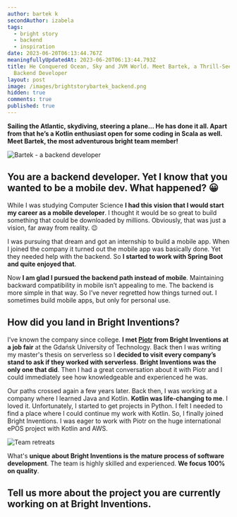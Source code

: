 ```yaml
---
author: bartek k
secondAuthor: izabela
tags:
  - bright story
  - backend
  - inspiration
date: 2023-06-20T06:13:44.767Z
meaningfullyUpdatedAt: 2023-06-20T06:13:44.793Z
title: He Conquered Ocean, Sky and JVM World. Meet Bartek, a Thrill-Seeking
  Backend Developer
layout: post
image: /images/brightstorybartek_backend.png
hidden: true
comments: true
published: true
---
```

**Sailing the Atlantic, skydiving, steering a plane… He has done it all. Apart from that he’s a Kotlin enthusiast open for some coding in Scala as well. Meet Bartek, the most adventurous bright team member!**

<div class="image"><img src="/images/brightstorybartekcollage_passions.png" alt="Bartek - a backend developer" title="Bartek - a backend developer"  /> </div>

## You are a backend developer. Yet I know that you wanted to be a mobile dev. What happened? 😀

While I was studying Computer Science **I had this vision that I would start my career as a mobile developer**. I thought it would be so great to build something that could be downloaded by millions. Obviously, that was just a vision, far away from reality. 😉

I was pursuing that dream and got an internship to build a mobile app. When I joined the company it turned out the mobile app was basically done. Yet they needed help with the backend. So **I started to work with Spring Boot and quite enjoyed that**. 

Now **I am glad I pursued the backend path instead of mobile**. Maintaining backward compatibility in mobile isn’t appealing to me. The backend is more simple in that way. So I’ve never regretted how things turned out. I sometimes build mobile apps, but only for personal use.

## How did you land in Bright Inventions?

I’ve known the company since college. **I met [Piotr](/about-us/piotr/) from Bright Inventions at a job fair** at the Gdańsk University of Technology. Back then I was writing my master's thesis on serverless so I **decided to visit every company’s stand to ask if they worked with serverless**. **Bright Inventions was the only one that did**. Then I had a great conversation about it with Piotr and I could immediately see how knowledgeable and experienced he was.

Our paths crossed again a few years later. Back then, I was working at a company where I learned Java and Kotlin. **Kotlin was life-changing to me**. I loved it. Unfortunately, I started to get projects in Python. I felt I needed to find a place where I could continue my work with Kotlin. So, I finally joined Bright Inventions. I was eager to work with Piotr on the huge international ePOS project with Kotlin and AWS.

<div class="image"><img src="/images/bartek_team_cooking.png" alt="Team retreats" title="Team retreats"  /> </div>

What's **unique about Bright Inventions is the mature process of software development**. The team is highly skilled and experienced. **We focus 100% on quality**.

## Tell us more about the project you are currently working on at Bright Inventions.